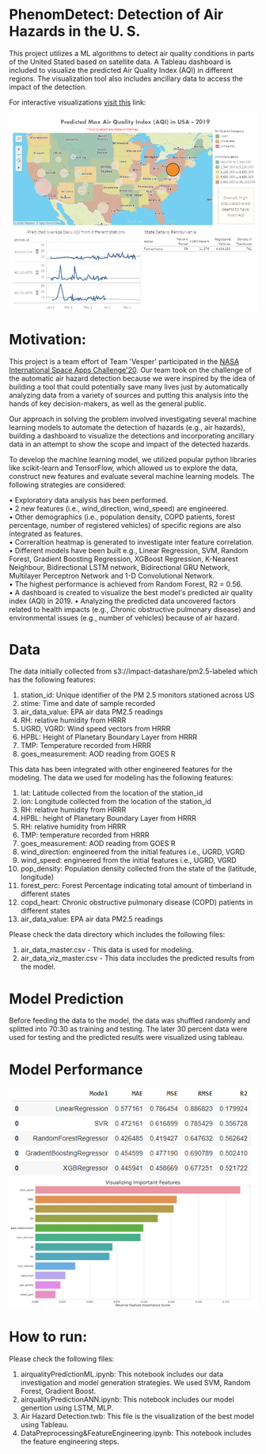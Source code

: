 # PhenomDetect: Detection of Air Hazards in the U. S.

This project utilizes a ML algorithms to detect air quality conditions in parts of the United Stated based on satellite data. A Tableau dashboard is included to visualize the predicted Air Quality Index (AQI) in different regions. The visualization tool also includes ancillary data to access the impact of the detection.

For interactive visualizations [visit this](https://public.tableau.com/profile/shahed.anzarus.sabab#!/vizhome/AirHazardDetection/StoryofAirHazard?publish=yes) link:


![](Figures/dashboard.PNG?raw=true)

# Motivation:
This project is a team effort of Team 'Vesper' participated in the [NASA International Space Apps Challenge'20](https://2020.spaceappschallenge.org/challenges/inform/automated-detection-hazards/teams/vesper/project). Our team took on the challenge of the automatic air hazard detection because we were inspired by the idea of building a tool that could potentially save many lives just by automatically analyzing data from a variety of sources and putting this analysis into the hands of key decision-makers, as well as the general public. 

Our approach in solving the problem involved investigating several machine learning models to automate the detection of hazards (e.g., air hazards), building a dashboard to visualize the detections and incorporating ancillary data in an attempt to show the scope and impact of the detected hazards. 

To develop the machine learning model, we utilized popular python libraries like scikit-learn and TensorFlow, which allowed us to explore the data, construct new features and evaluate several machine learning models. The following strategies are considered:

• Exploratory data analysis has been performed.<br>
• 2 new features (i.e., wind_direction, wind_speed) are engineered.<br>
• Other demographics (i.e., population density, COPD patients, forest percentage, number of registered vehicles) of specific regions are also integrated as features.<br>
• Correraltion heatmap is generated to investigate inter feature correlation.<br>
• Different models have been built e.g., Linear Regression, SVM, Random Forest, Gradient Boosting Regression, XGBoost Regression, K-Nearest Neighbour, Bidirectional LSTM network, Bidirectional GRU Network, Multilayer Perceptron Network and 1-D Convolutional Network. <br>
• The highest performance is achieved from Random Forest, R2 = 0.56.<br>
• A dashboard is created to visualize the best model's predicted air quality index (AQI) in 2019.
• Analyzing the predicted data uncovered factors related to health impacts (e.g., Chronic obstructive pulmonary disease) and environmental issues (e.g., number of vehicles) because of air hazard. 

# Data
The data initially collected from s3://impact-datashare/pm2.5-labeled which has the following features: 

1. station_id: Unique identifier of the PM 2.5 monitors stationed across US <br>
2. stime: Time and date of sample recorded <br>
3. air_data_value: EPA air data PM2.5 readings <br>
4. RH: relative humidity from HRRR <br>
5. UGRD, VGRD: Wind speed vectors from HRRR <br>
6. HPBL: Height of Planetary Boundary Layer from HRRR <br>
7. TMP: Temperature recorded from HRRR <br>
8. goes_measurement: AOD reading from GOES R <br>

This data has been integrated with other engineered features for the modeling. The data we used for modeling has the following features:

1. lat: Latitude collected from the location of the station_id <br>
2. lon: Longitude collected from the location of the station_id <br>
3. RH: relative humidity from HRRR <br>
4. HPBL: height of Planetary Boundary Layer from HRRR <br>
5. RH: relative humidity from HRRR<br>
6. TMP: temperature recorded from HRRR <br>
7. goes_measurement: AOD reading from GOES R <br>
8. wind_direction: engineered from the initial features i.e., UGRD, VGRD<br>
9. wind_speed: engineered from the initial features i.e., UGRD, VGRD<br>
10. pop_density: Population density collected from the state of the (latitude, longitude) <br>
11. forest_perc: Forest Percentage indicating total amount of timberland in different states <br>
12. copd_heart: Chronic obstructive pulmonary disease (COPD) patients in different states <br>
13. air_data_value: EPA air data PM2.5 readings <br>

Please check the data directory which includes the following files:
1. air_data_master.csv - This data is used for modeling.<br>
2. air_data_viz_master.csv - This data inccludes the predicted results from the model.<br>

# Model Prediction
Before feeding the data to the model, the data was shuffled randomly and splitted into 70:30 as training and testing. The later 30 percent data were used for testing and the predicted results were visualized using tableau.

# Model Performance
![](Figures/performance.PNG?raw=true)
![](Figures/impFeatures.PNG?raw=true)

# How to run:
Please check the following files:

1. airqualityPredictionML.ipynb: This notebook includes our data investigation and model generation strategies. We used SVM, Random Forest, Gradient Boost. <br>
2. airqualityPredictionANN.ipynb: This notebook includes our model genertion using LSTM, MLP. <br>
3. Air Hazard Detection.twb: This file is the visualization of the best model using Tableau. <br>
4. DataPreprocessing&FeatureEngineering.ipynb: This notebook includes the feature engineering steps. <br> 

